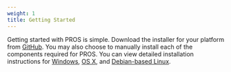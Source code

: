 ```yaml
---
weight: 1
title: Getting Started
---
```


Getting started with PROS is simple. Download the installer for your platform from [GitHub](https://github.com/purduesigbots/pros/releases/latest). You may also choose to manually install each of the components required for PROS. You can view detailed installation instructions for [Windows](./windows), [OS X](./os-x), and [Debian-based Linux](./debian-linux).
